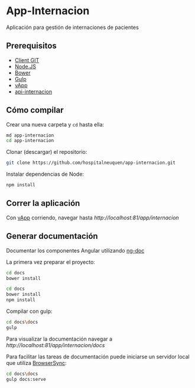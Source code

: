 App-Internacion
==========

Aplicación para gestión de internaciones de pacientes

Prerequisitos
-----
* [Client GIT](https://git-scm.com/download/win)
* [Node.JS](https://nodejs.org/en/download/)
* [Bower](http://bower.io/)
* [Gulp](http://gulpjs.com/)
* [vApp](https://github.com/hospitalneuquen/vapp)
* [api-internacion](https://github.com/hospitalneuquen/api-internacion)

Cómo compilar
------
Crear una nueva carpeta y `cd` hasta ella:
```bash
md app-internacion
cd app-internacion
```

Clonar (descargar) el repositorio:
```bash
git clone https://github.com/hospitalneuquen/app-internacion.git
```

Instalar dependencias de Node:
```bash
npm install
```

Correr la aplicación
------
Con [vApp](https://github.com/hospitalneuquen/vapp) corriendo, navegar hasta *http://localhost:81/app/internacion*

Generar documentación
---

Documentar los componentes Angular utilizando [ng-doc](https://github.com/angular/angular.js/wiki/Writing-AngularJS-Documentation)

La primera vez preparar el proyecto:

```bash
cd docs
bower install

cd docs
bower install
npm install
```

Compilar con gulp:

```bash
cd docs\docs
gulp
```

Para visualizar la documentación navegar a *http://localhost:81/app/internacion/docs*

Para facilitar las tareas de documentación puede iniciarse un servidor local que utiliza [BrowserSync](https://www.browsersync.io/):
```bash
cd docs\docs
gulp docs:serve
```
